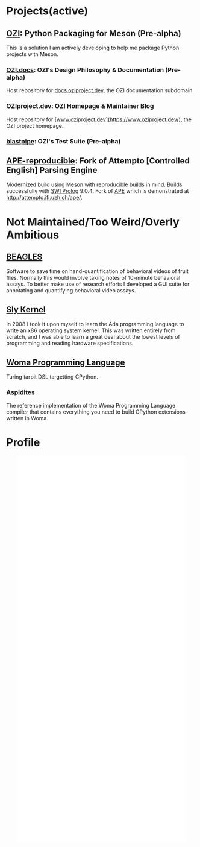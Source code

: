 # Projects(active)

## [OZI](https://github.com/rjdbcm/ozi): Python Packaging for Meson (Pre-alpha)
This is a solution I am actively developing to help me package Python projects with Meson.

### [OZI.docs](https://github.com/rjdbcm/ozi.docs): OZI's Design Philosophy & Documentation (Pre-alpha)
Host repository for [docs.oziproject.dev](https://docs.oziproject.dev/), the OZI documentation subdomain.

### [OZIproject.dev](https://github.com/rjdbcm/OZIproject.dev): OZI Homepage & Maintainer Blog
Host repository for [www.oziproject.dev](https://www.oziproject.dev/), the OZI project homepage.

### [blastpipe](https://github.com/rjdbcm/blastpipe): OZI's Test Suite (Pre-alpha)

## [APE-reproducible](https://github.com/rjdbcm/APE-reproducible): Fork of Attempto \[Controlled English\] Parsing Engine

Modernized build using [Meson](https://mesonbuild.com) with reproducible builds in mind.
Builds successfully with [SWI Prolog](https://www.swi-prolog.org/) 9.0.4.
Fork of [APE](https://github.com/Attempto/APE) which is demonstrated at http://attempto.ifi.uzh.ch/ape/.

# Not Maintained/Too Weird/Overly Ambitious

## [BEAGLES](https://github.com/rjdbcm/BEAGLES)

  Software to save time on hand-quantification of behavioral videos of fruit flies. Normally this would involve taking notes of 10-minute behavioral assays. To better make use of research efforts I developed a GUI suite for annotating and quantifying behavioral video assays.

## [Sly Kernel](https://github.com/rjdbcm/slykernel)

   In 2008 I took it upon myself to learn the Ada programming language to write an x86 operating system kernel. This was written entirely from scratch, and I was able to learn a great deal about the lowest levels of programming and reading hardware specifications. 

## [Woma Programming Language](https://github.com/rjdbcm/woma)

  Turing tarpit DSL targetting CPython.

### [Aspidites](https://github.com/rjdbcm/Aspidites)

  The reference implementation of the Woma Programming Language compiler that contains everything you need to build CPython extensions written in Woma.
  
# Profile

<p align="center">
  <a href="https://github.com/rjdbcm#projects-below"><img align="center" src="https://raw.githubusercontent.com/rjdbcm/rjdbcm/main/github-metrics.svg" /></a>
</p>

